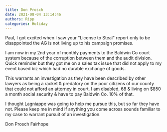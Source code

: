 ```yaml
---
title: Don Prosch
date: 2021-08-04 13:14:46
authors: Ripp
categories: Holiday
---
```


 Paul, I got excited when I saw your "License to Steal" report only to be disappointed the AG is not living up to his campaign promises.

I am now in my 2nd year of monthly payments to the Baldwin Co court system because of the corruption between them and the audit division. Quick reminder but they got me on a sales tax issue that did not apply to my event based biz which had no durable exchange of goods.
 
This warrants an investigation as they have been described by other lawyers as being a racket &amp; predatory on the poor citizens of our county that could not afford an attorney in court. I am disabled, 68 &amp; living on $850 a month social security &amp; have to pay Baldwin Co. 10% of that.

I thought Lagniappe was going to help me pursue this, but so far they have not. Please keep me in mind if anything you come across sounds familiar to my case to warrant pursuit of an investigation.

Don Prosch
Fairhope